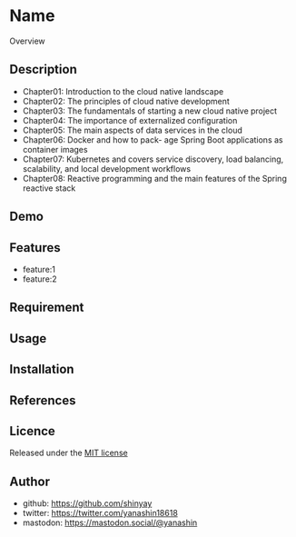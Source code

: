 # Name

Overview

## Description

- Chapter01: Introduction to the cloud native landscape
- Chapter02: The principles of cloud native development
- Chapter03: The fundamentals of starting a new cloud native project
- Chapter04: The importance of externalized configuration
- Chapter05: The main aspects of data services in the cloud
- Chapter06: Docker and how to pack- age Spring Boot applications as container images
- Chapter07: Kubernetes and covers service discovery, load balancing, scalability, and local development workflows
- Chapter08: Reactive programming and the main features of the Spring reactive stack

## Demo

## Features

- feature:1
- feature:2

## Requirement

## Usage

## Installation

## References

## Licence

Released under the [MIT license](https://gist.githubusercontent.com/shinyay/56e54ee4c0e22db8211e05e70a63247e/raw/34c6fdd50d54aa8e23560c296424aeb61599aa71/LICENSE)

## Author

- github: <https://github.com/shinyay>
- twitter: <https://twitter.com/yanashin18618>
- mastodon: <https://mastodon.social/@yanashin>
